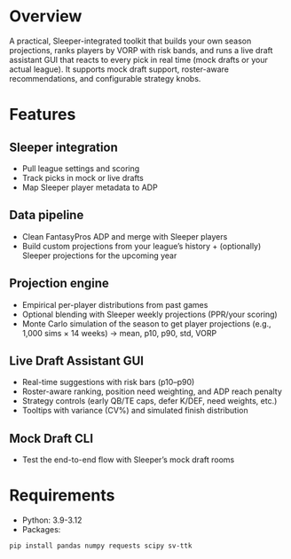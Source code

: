 # Overview #
A practical, Sleeper-integrated toolkit that builds your own season projections, ranks players by VORP with risk bands, and runs a live draft assistant GUI that reacts to every pick in real time (mock drafts or your actual league). It supports mock draft support, roster-aware recommendations, and configurable strategy knobs.

# Features #

## Sleeper integration ##
- Pull league settings and scoring
- Track picks in mock or live drafts
- Map Sleeper player metadata to ADP

## Data pipeline ##
- Clean FantasyPros ADP and merge with Sleeper players
- Build custom projections from your league’s history + (optionally) Sleeper projections for the upcoming year

## Projection engine ##
- Empirical per-player distributions from past games
- Optional blending with Sleeper weekly projections (PPR/your scoring)
- Monte Carlo simulation of the season to get player projections (e.g., 1,000 sims × 14 weeks) → mean, p10, p90, std, VORP

## Live Draft Assistant GUI ##
- Real-time suggestions with risk bars (p10–p90)
- Roster-aware ranking, position need weighting, and ADP reach penalty
- Strategy controls (early QB/TE caps, defer K/DEF, need weights, etc.)
- Tooltips with variance (CV%) and simulated finish distribution

## Mock Draft CLI ##
- Test the end-to-end flow with Sleeper’s mock draft rooms

# Requirements #
- Python: 3.9-3.12
- Packages:
```bash
pip install pandas numpy requests scipy sv-ttk
```

